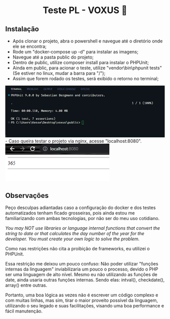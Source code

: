 <h1 align="center">Teste PL - VOXUS 👋</h1>
<p>
</p>

## Instalação

- Após clonar o projeto, abra o powershell e navegue até o diretório onde ele se encontra;
- Rode um "docker-compose up -d" para instalar as imagens;
- Navegue até a pasta public do projeto;
- Dentro de public, utilize composer install para instalar o PHPUnit;
- Ainda em public, para acionar o teste, utilize "vendor\bin\phpunit tests" (Se estiver no linux, mudar a barra para "/");
- Assim que forem rodado os testes, será exibido o retorno no terminal;
<img src="phpunit.PNG">
- Caso queira testar o projeto via nginx, acesse "localhost:8080".
<img src="web.PNG">

## Observações

Peço desculpas adiantadas caso a configuração do docker e dos testes automatizados tenham ficado grosseiras, pois ainda estou me familiarizando com ambas tecnologias, por não ser do meu uso cotidiano.

_You may NOT use libraries or *language internal functions* that convert the string
to date or that calculates the day number of the year for the developer. You
must create your own logic to solve the problem._

Como nas restrições não cita a proibição de frameworks, eu utilizei o PHPUnit.

Essa restrição me deixou um pouco confuso: Não poder utilizar "funções internas da linguagem" inviabilizaria um pouco o processo, devido o PHP ser uma linguagem de alto nível. Mesmo eu não utilizando as funções de date, ainda usaria outras funções internas. Sendo elas: intval(), checkdate(), array() entre outras. 

Portanto, uma boa lógica as vezes não é escrever um código complexo e com muitas linhas, mas sim, tirar o maior proveito possível da linguagem, utilizando o seu legado e suas facilitações, visando uma boa performance e fácil manutenção.
